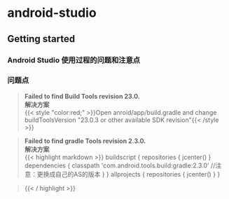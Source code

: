 # android-studio


## Getting started

<!-- {.-three-column} -->
### Android Studio 使用过程的问题和注意点
<!--more-->
<!-- {.-prime} -->

### 问题点
> **Failed to find Build Tools revision 23.0.**  
> **解决方案**  
> {{< style "color:red;" >}}Open anroid/app/build.gradle and change buildToolsVersion "23.0.3 or other available SDK revision"{{< /style >}} 

> **Failed to find gradle Tools revision 2.3.0.**  
> **解决方案**  
> {{< highlight markdown >}}
buildscript {
    repositories {
        jcenter()
    }
    dependencies {
        classpath 'com.android.tools.build:gradle:2.3.0'
        //注意：更换成自己的AS的版本
    }
}
allprojects {
    repositories {
        jcenter()
    }
}

> {{< / highlight >}}

